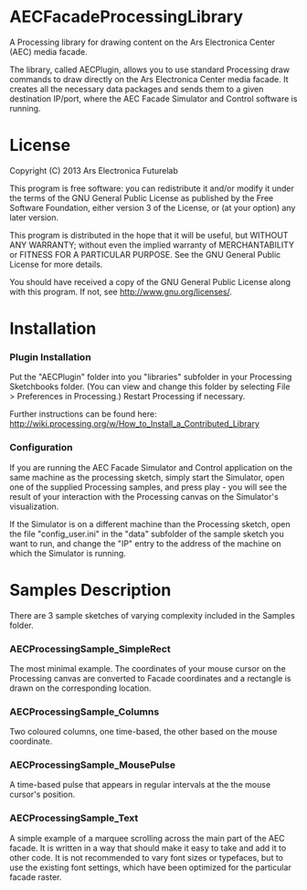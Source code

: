 AECFacadeProcessingLibrary
==========================

A Processing library for drawing content on the Ars Electronica Center (AEC) media facade.

The library, called AECPlugin, allows you to use standard Processing draw commands to draw directly
on the Ars Electronica Center media facade. It creates all the necessary data packages and sends them
to a given destination IP/port, where the AEC Facade Simulator and Control software is running.

License
==========================
Copyright (C) 2013  Ars Electronica Futurelab

This program is free software: you can redistribute it and/or modify
it under the terms of the GNU General Public License as published by
the Free Software Foundation, either version 3 of the License, or
(at your option) any later version.

This program is distributed in the hope that it will be useful,
but WITHOUT ANY WARRANTY; without even the implied warranty of
MERCHANTABILITY or FITNESS FOR A PARTICULAR PURPOSE.  See the
GNU General Public License for more details.

You should have received a copy of the GNU General Public License along with this program. If not, see http://www.gnu.org/licenses/.

Installation
==========================

### Plugin Installation

Put the "AECPlugin" folder into you "libraries" subfolder in your Processing Sketchbooks folder.
(You can view and change this folder by selecting File > Preferences in Processing.)
Restart Processing if necessary.

Further instructions can be found here:
http://wiki.processing.org/w/How_to_Install_a_Contributed_Library


### Configuration

If you are running the AEC Facade Simulator and Control application on the same machine as the
processing sketch, simply start the Simulator, open one of the supplied Processing samples,
and press play - you will see the result of your interaction with the Processing canvas on
the Simulator's visualization. 

If the Simulator is on a different machine than the Processing sketch, open the file 
"config_user.ini" in the "data" subfolder of the sample sketch you want to run, and change the
"IP" entry to the address of the machine on which the Simulator is running.



Samples Description
===========================

There are 3 sample sketches of varying complexity included in the Samples folder.


### AECProcessingSample_SimpleRect

The most minimal example. The coordinates of your mouse cursor on the Processing canvas are converted to
Facade coordinates and a rectangle is drawn on the corresponding location.


### AECProcessingSample_Columns

Two coloured columns, one time-based, the other based on the mouse coordinate.


### AECProcessingSample_MousePulse

A time-based pulse that appears in regular intervals at the the mouse cursor's position.


### AECProcessingSample_Text

A simple example of a marquee scrolling across the main part of the AEC facade. It is written in a way that should make it easy to take and add it to other code. It is not recommended to vary font sizes or typefaces, but to use the existing font settings, which have been optimized for the particular facade raster.
